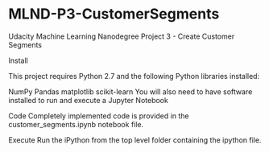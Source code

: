 # MLND-P3-CustomerSegments
Udacity Machine Learning Nanodegree Project 3 - Create Customer Segments

Install

This project requires Python 2.7 and the following Python libraries installed:

NumPy
Pandas
matplotlib
scikit-learn
You will also need to have software installed to run and execute a Jupyter Notebook

Code
Completely implemented code is provided in the customer_segments.ipynb notebook file.

Execute
Run the iPython from the top level folder containing the ipython file.
